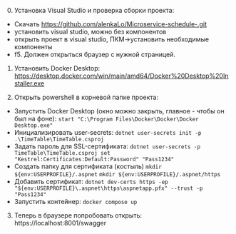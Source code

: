 0) Установка Visual Studio и проверка сборки проекта:
 - Скачать https://github.com/alenkaLo/Microservice-schedule-.git
 - установить visual studio, можно без компонентов
 - открыть проект в visual studio, ПКМ->установить необходимые компоненты
 - f5. Должен открыться браузер с нужной страницей.

1) Установить Docker Desktop: https://desktop.docker.com/win/main/amd64/Docker%20Desktop%20Installer.exe

2) Открыть powershell в корневой папке проекта:
 - Запустить Docker Desktop (окно можно закрыть, главное - чтобы он был на фоне): `start "C:\Program Files\Docker\Docker\Docker Desktop.exe"`
 - Инициализировать user-secrets: `dotnet user-secrets init -p .\TimeTable\TimeTable.csproj`
 - Задать пароль для SSL-сертификата: `dotnet user-secrets -p TimeTable\TimeTable.csproj set "Kestrel:Certificates:Default:Password" "Pass1234"`
 - Создать папку для сертификата (костыль) `mkdir ${env:USERPROFILE}/.aspnet` `mkdir ${env:USERPROFILE}/.aspnet/https`
 - Добавить сертификат: `dotnet dev-certs https -ep "${env:USERPROFILE}\.aspnet\https\aspnetapp.pfx" --trust -p "Pass1234"`
 - Запустить контейнер: `docker compose up`

3) Теперь в браузере попробовать открыть: https://localhost:8001/swagger
